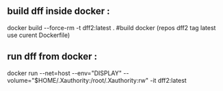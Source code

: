 build dff inside docker :
-------------------------

docker build --force-rm -t dff2:latest . #build docker (repos dff2 tag latest use curent Dockerfile)

run dff from docker  :
----------------------

docker run --net=host --env="DISPLAY" --volume="$HOME/.Xauthority:/root/.Xauthority:rw" -it dff2:latest

